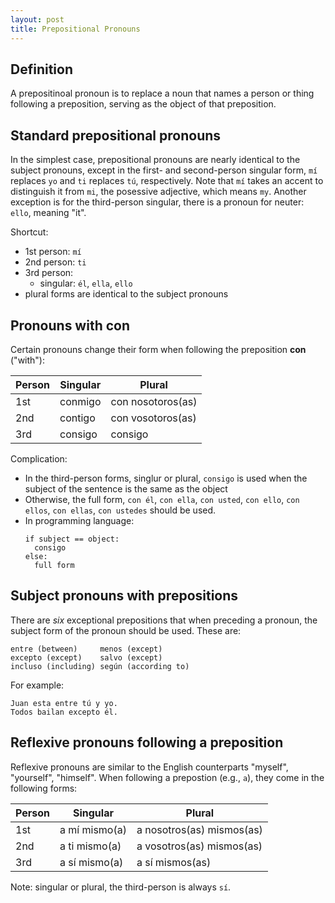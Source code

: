 ```yaml
---
layout: post
title: Prepositional Pronouns
---
```


## Definition

A prepositinoal pronoun is to replace a noun that names a person or thing
following a preposition, serving as the object of that preposition.

## Standard prepositional pronouns

In the simplest case, prepositional pronouns are nearly identical to the subject
pronouns, except in the first- and second-person singular form, `mí` replaces
`yo` and `ti` replaces `tú`, respectively. Note that `mí` takes an accent to
distinguish it from `mi`, the posessive adjective, which means `my`. Another
exception is for the third-person singular, there is a pronoun for neuter:
`ello`, meaning "it".

Shortcut:
  - 1st person: `mí`
  - 2nd person: `ti`
  - 3rd person:
    - singular: `él`, `ella`, `ello`
  - plural forms are identical to the subject pronouns

## Pronouns with **con**

Certain pronouns change their form when following the preposition **con**
("with"):

| Person    | Singular  | Plural            |
| --------- | --------- | ----------------- |
| 1st       | conmigo   | con nosotoros(as) |
| 2nd       | contigo   | con vosotoros(as) |
| 3rd       | consigo   | consigo           |

Complication:
  - In the third-person forms, singlur or plural, `consigo` is used when the
    subject of the sentence is the same as the object
  - Otherwise, the full form, `con él`, `con ella`, `con usted`, `con ello`,
    `con ellos`, `con ellas`, `con ustedes` should be used.
  - In programming language:
    ```
    if subject == object:
      consigo
    else:
      full form
    ```

## Subject pronouns with prepositions

There are _six_ exceptional prepositions that when preceding a pronoun, the
subject form of the pronoun should be used. These are:

```
entre (between)     menos (except)
excepto (except)    salvo (except)
incluso (including) según (according to)
```

For example:

```
Juan esta entre tú y yo.
Todos bailan excepto él.
```

## Reflexive pronouns following a preposition

Reflexive pronouns are similar to the English counterparts "myself", "yourself",
"himself". When following a prepostion (e.g., `a`), they come in the following
forms:

| Person  | Singular      | Plural                    |
| ------- | ------------- | ------------------------- |
| 1st     | a mí mismo(a) | a nosotros(as) mismos(as) |
| 2nd     | a ti mismo(a) | a vosotros(as) mismos(as) |
| 3rd     | a sí mismo(a) | a sí mismos(as)           |

Note: singular or plural, the third-person is always `sí`.
